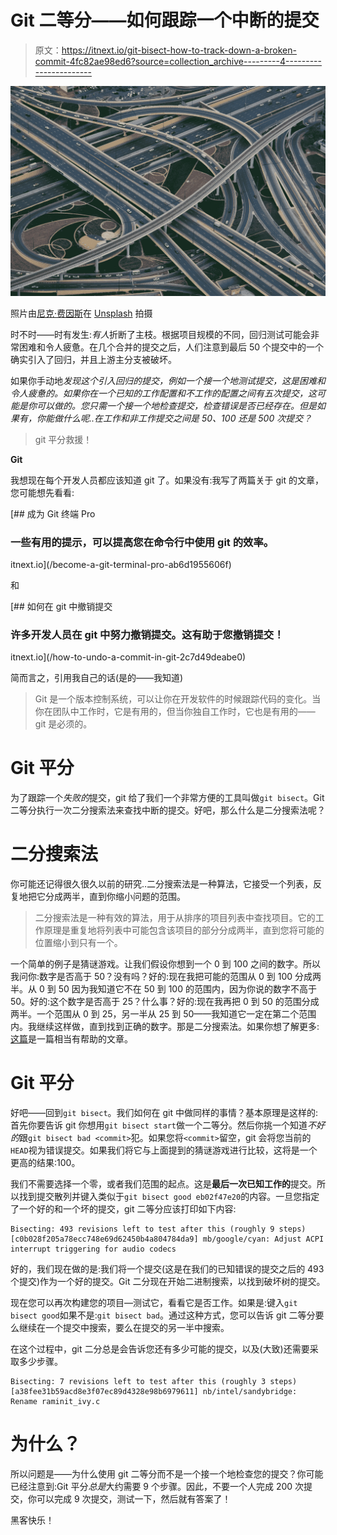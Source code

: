 # Git 二等分——如何跟踪一个中断的提交

> 原文：<https://itnext.io/git-bisect-how-to-track-down-a-broken-commit-4fc82ae98ed6?source=collection_archive---------4----------------------->

![](img/866aff31ba903788f2f8ab9dfc58915e.png)

照片由[尼克·费因斯](https://unsplash.com/@jannerboy62?utm_source=unsplash&utm_medium=referral&utm_content=creditCopyText)在 [Unsplash](https://unsplash.com/s/photos/roads?utm_source=unsplash&utm_medium=referral&utm_content=creditCopyText) 拍摄

时不时——时有发生:*有人*折断了主枝。根据项目规模的不同，回归测试可能会非常困难和令人疲惫。在几个合并的提交之后，人们注意到最后 50 个提交中的一个确实引入了回归，并且上游主分支被破坏。

如果你手动地*发现这个引入回归的提交，例如一个接一个地测试提交，这是困难和令人疲惫的。如果你在一个已知的工作配置和不工作的配置之间有五次提交，这可能是你可以做的。您只需一个接一个地检查提交，检查错误是否已经存在。但是如果有，你能做什么呢..在工作和非工作提交之间是 50、100 还是 500 次提交？*

> git 平分救援！

**Git**

我想现在每个开发人员都应该知道 git 了。如果没有:我写了两篇关于 git 的文章，您可能想先看看:

[](/become-a-git-terminal-pro-ab6d1955606f) [## 成为 Git 终端 Pro

### 一些有用的提示，可以提高您在命令行中使用 git 的效率。

itnext.io](/become-a-git-terminal-pro-ab6d1955606f) 

和

[](/how-to-undo-a-commit-in-git-2c7d49deabe0) [## 如何在 git 中撤销提交

### 许多开发人员在 git 中努力撤销提交。这有助于您撤销提交！

itnext.io](/how-to-undo-a-commit-in-git-2c7d49deabe0) 

简而言之，引用我自己的话(是的——我知道)

> Git 是一个版本控制系统，可以让你在开发软件的时候跟踪代码的变化。当你在团队中工作时，它是有用的，但当你独自工作时，它也是有用的——git 是必须的。

# **Git 平分**

为了跟踪一个*失败的*提交，git 给了我们一个非常方便的工具叫做`git bisect`。Git 二等分执行一次二分搜索法来查找中断的提交。好吧，那么什么是二分搜索法呢？

# **二分搜索法**

你可能还记得很久很久以前的研究..二分搜索法是一种算法，它接受一个列表，反复地把它分成两半，直到你缩小问题的范围。

> 二分搜索法是一种有效的算法，用于从排序的项目列表中查找项目。它的工作原理是重复地将列表中可能包含该项目的部分分成两半，直到您将可能的位置缩小到只有一个。

一个简单的例子是猜谜游戏。让我们假设你想到一个 0 到 100 之间的数字。所以我问你:数字是否高于 50？没有吗？好的:现在我把可能的范围从 0 到 100 分成两半。从 0 到 50 因为我知道它不在 50 到 100 的范围内，因为你说的数字不高于 50。好的:这个数字是否高于 25？什么事？好的:现在我再把 0 到 50 的范围分成两半。一个范围从 0 到 25，另一半从 25 到 50——我知道它一定在第二个范围内。我继续这样做，直到找到正确的数字。那是二分搜索法。如果你想了解更多:[这篇](https://www.khanacademy.org/computing/computer-science/algorithms/binary-search/a/binary-search)是一篇相当有帮助的文章。

# **Git 平分**

好吧——回到`git bisect`。我们如何在 git 中做同样的事情？基本原理是这样的:首先你要告诉 git 你想用`git bisect start`做一个二等分。然后你挑一个知道*不好的*跟`git bisect bad <commit>`犯。如果您将`<commit>`留空，git 会将您当前的`HEAD`视为错误提交。如果我们将它与上面提到的猜谜游戏进行比较，这将是一个更高的结果:100。

我们不需要选择一个零，或者我们范围的起点。这是**最后一次已知工作的**提交。所以找到提交散列并键入类似于`git bisect good eb02f47e20`的内容。一旦您指定了一个好的和一个坏的提交，git 二等分应该打印如下内容:

```
Bisecting: 493 revisions left to test after this (roughly 9 steps)
[c0b028f205a78ecc748e69d62450b4a804784da9] mb/google/cyan: Adjust ACPI interrupt triggering for audio codecs
```

好的，我们现在做的是:我们将一个提交(这是在我们的已知错误的提交之后的 493 个提交)作为一个好的提交。Git 二分现在开始二进制搜索，以找到破坏树的提交。

现在您可以再次构建您的项目—测试它，看看它是否工作。如果是:键入`git bisect good`如果不是:`git bisect bad`。通过这种方式，您可以告诉 git 二等分要么继续在一个提交中搜索，要么在提交的另一半中搜索。

在这个过程中，git 二分总是会告诉您还有多少可能的提交，以及(大致)还需要采取多少步骤。

```
Bisecting: 7 revisions left to test after this (roughly 3 steps)
[a38fee31b59acd8e3f07ec89d4328e98b6979611] nb/intel/sandybridge: Rename raminit_ivy.c
```

# **为什么？**

所以问题是——为什么使用 git 二等分而不是一个接一个地检查您的提交？你可能已经注意到:Git 平分*总是*大约需要 9 个步骤。因此，不要一个人完成 200 次提交，你可以完成 9 次提交，测试一下，然后就有答案了！

黑客快乐！